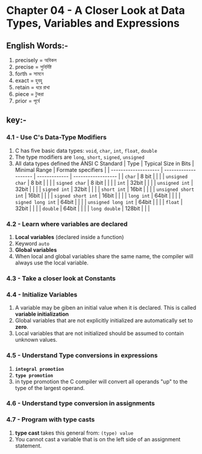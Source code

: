 # Chapter 04 - A Closer Look at Data Types, Variables and Expressions

## English Words:-

1. precisely = অবিকল
2. precise = সুনির্দিষ্ট
3. forth = সামনে
4. exact = হুবহু
5. retain = ধরে রাখা
6. piece = টুকরা
7. prior = পূর্বে

## key:-

### 4.1 - Use C's Data-Type Modifiers

1. C has five basic data types: `void`, `char`, `int`, `float`, `double`
2. The type modifiers are `long`, `short`, `signed`, `unsigned`
3. All data types defined the ANSI C Standard
   | Type | Typical Size in Bits | Minimal Range | Formate specifiers |
   | -------------------- | -------------------- | ------------- | ------------------ |
   | `char` | 8 bit | | |
   | `unsigned char` | 8 bit | | |
   | `signed char` | 8 ibit | | |
   | `int` | 32bit | | |
   | `unsigned int` | 32bit | | |
   | `signed int` | 32bit | | |
   | `short int` | 16bit | | |
   | `unsigned short int` | 16bit | | |
   | `signed short int` | 16bit | | |
   | `long int` | 64bit | | |
   | `signed long int` | 64bit | | |
   | `unsigned long int` | 64bit | | |
   | `float` | 32bit | | |
   | `double` | 64bit | | |
   | `long double` | 128bit | | |

### 4.2 - Learn where variables are declared

1. **Local variables** (declared inside a function)
2. Keyword `auto`
3. **Global variables**
4. When local and global variables share the same name, the compiler will always use the local variable.

### 4.3 - Take a closer look at Constants

### 4.4 - Initialize Variables

1. A variable may be giben an initial value when it is declared. This is called **variable initialization**
2. Global variables that are not explicitly initialized are automatically set to **zero**.
3. Local variables that are not initialized should be assumed to contain unknown values.

### 4.5 - Understand Type conversions in expressions

1. **`integral promotion`**
2. **`type promotion`**
3. in type promotion the C compiler will convert all operands "up" to the type of the largest operand.

### 4.6 - Understand type conversion in assignments

### 4.7 - Program with type casts

1. **type cast** takes this general from: `(type) value`
2. You cannot cast a variable that is on the left side of an assignment statement.
